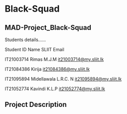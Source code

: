 # Black-Squad

MAD-Project_Black-Squad
-------------------------------------------------------------------------------------------------------------

Students details......

Student  ID 	 Name	                 SLIIT Email

IT21003714  	Rimas M.J.M	          it21003714@my.sliit.lk

IT21084386	  Kirija	              it21084386@my.sliit.lk

IT21095894	  Midellawala L.R.C. N	it21095894@my.sliit.lk

IT21052774	  Kavindi K.L.P	        it21052774@my.sliit.lk


Project Description
-------------------------------------------------------------------------------------------------------------
